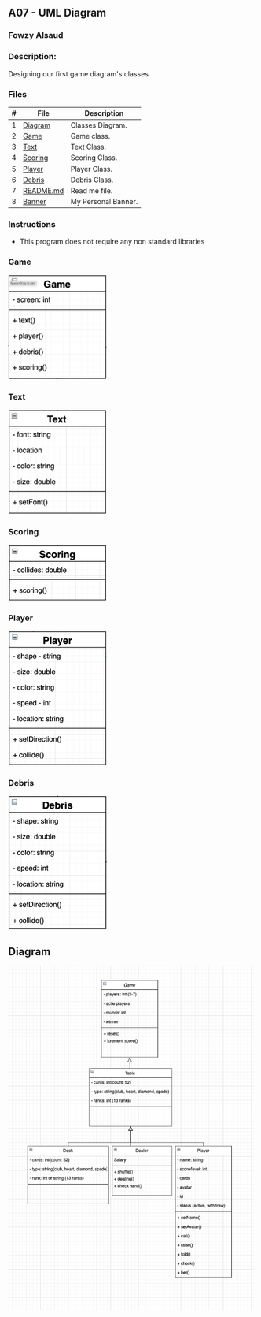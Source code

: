 ## A07 - UML Diagram    
### Fowzy Alsaud

### Description:
Designing our first game diagram's classes. 

### Files

|   #   | File     | Description                      |
| :---: | -------- | -------------------------------- |
|   1   | [Diagram](images/diagram.png)</a> | Classes Diagram. |
|   2   | [Game](/images/game.png)</a> | Game class. |
|   3   | [Text](/images/text.png)</a> | Text Class. |
|   4   | [Scoring](/images/scoring.png)</a> | Scoring Class. |
|   5   | [Player](/images/player.png)</a> | Player Class. |
|   6   | [Debris](/images/debris.png)</a> | Debris Class. |
|   7   | [README.md](README.md)</a> | Read me file. |
|   8   | [Banner](Banner)</a> | My Personal Banner. |



### Instructions

- This program does not require any non standard libraries


### Game

<img src="/Assignments/A07/images/game.png" width="200">

### Text

<img src="/Assignments/A07/images/text.png" width="200">

### Scoring

<img src="/Assignments/A07/images/scoring.png" width="200">

### Player

<img src="/Assignments/A07/images/player.png" width="200">

### Debris

<img src="/Assignments/A07/images/debris.png" width="200">

## Diagram

<img src="/Assignments/A07/images/diagram.png" width="500">